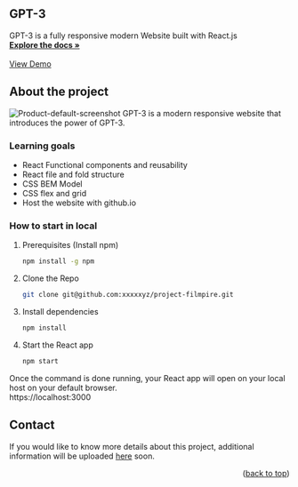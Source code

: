 <a name="readme-top"></a>

<br />
<h2>GPT-3</h2>

  <p>
    GPT-3 is a fully responsive modern Website built with React.js
    <br />
    <a href="https://github.com/xxxxxyz/react-responsive-web"><strong>Explore the docs »</strong></a>
    <br />
    <br />
    <a href="https://64a3ffb6f884fc0b2f81d78b--grand-chebakia-40aeec.netlify.app/">View Demo</a>
  </p>
</div>

## About the project

![Product-default-screenshot](https://github.com/xxxxxyz/react-responsive-web/blob/main/src/assets/ScreenShot.png?raw=true)
GPT-3 is a modern responsive website that introduces the power of GPT-3. 
### Learning goals
<ul>
  <li>React Functional components and reusability</li>
  <li>React file and fold structure</li>
  <li>CSS BEM Model</li>
  <li>CSS flex and grid</li>
  <li>Host the website with github.io</li>
</ul>


### How to start in local
1. Prerequisites (Install npm)
   ```sh
   npm install -g npm

1. Clone the Repo
   ```sh
   git clone git@github.com:xxxxxyz/project-filmpire.git

2. Install dependencies
   ```sh
   npm install
3. Start the React app
   ```sh
   npm start
Once the command is done running, your React app will open on your local host on your default browser.
<br/>
      https://localhost:3000

## Contact
If you would like to know more details about this project, additional information will be uploaded <a href="www.zoeyxyz.com">here</a> soon.

<p align="right">(<a href="#readme-top">back to top</a>)</p>
